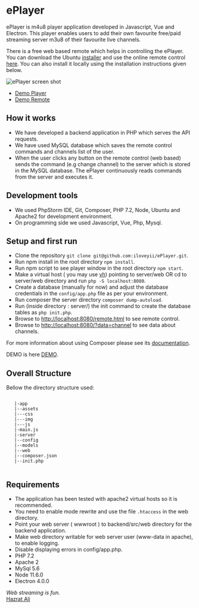 ePlayer
=======
ePlayer is m4u8 player application developed in Javascript, Vue and Electron. This player enables users to add their own favourite free/paid streaming server m3u8 of their favourite live channels.

There is a free web based remote which helps in controlling the ePlayer. You can download the Ubuntu [installer](http://eplayer.softhem.se/dist/linux/jsplayer.AppImage) and use the online remote control [here](http://eplayer.softhem.se/remote.html). You can also install it locally using the installation instructions given below.

![ePlayer screen shot](http://eplayer.softhem.se/img/eplayer.png)

* [Demo Player](http://eplayer.softhem.se/vidvue.html)
* [Demo Remote](http://eplayer.softhem.se/remote.html)

## How it works
   * We have developed a backend application in PHP which serves the API requests.  
   * We have used MySQL database which saves the remote control commands and channels list of the user. 
   * When the user clicks any button on the remote control (web based) sends the command (e.g change channel) to the server which is stored in the MySQL database. The ePlayer continuously reads commands from the server and executes it.
   
## Development tools
   * We used PhpStorm IDE, Git, Composer, PHP 7.2, Node, Ubuntu and Apache2 for development environment.
   * On programming side we used Javascript, Vue, Php, Mysql.
     
## Setup and first run

  * Clone the repository `git clone git@github.com:iloveyii/ePlayer.git`.
  * Run npm install in the root directory `npm install`.
  * Run npm script to see player window in the root directory `npm start`.
  * Make a virtual host ( you may use [vh](https://github.com/iloveyii/vh)) pointing to server/web OR cd to server/web directory and run `php -S localhost:8080`.
  * Create a database (manually for now) and adjust the database credentials in the `config/app.php` file as per your environment.
  * Run composer the server directory `composer dump-autoload`.
  * Run (inside directory : server/) the init command to create the database tables as `php init.php`.
  * Browse to [http://localhost:8080/remote.html](http://localhost:8080/remote.html) to see remote control.
  * Browse to [http://localhost:8080/?data=channel](http://localhost:8080/?data=channel) to see data about channels.
  
For more information about using Composer please see its [documentation](http://getcomposer.org/doc/).

DEMO is here [DEMO](http://eplayer.softhem.se/remote.html).

## Overall Structure

Bellow the directory structure used:

```

   |-app
   |--assets
   |---css
   |---img
   |---js
   |-main.js
   |-server
   |--config
   |--models
   |--web
   |--composer.json
   |--init.php
   
```

## Requirements
   * The application has been tested with apache2 virtual hosts so it is recommended.
   * You need to enable mode rewrite and use the file `.htaccess` in the web directory.
   * Point your web server ( wwwroot ) to backend/src/web directory for the backend application.
   * Make web directory writable for web server user (www-data in apache), to enable logging.
   * Disable displaying errors in config/app.php.
   * PHP 7.2
   * Apache 2
   * MySql 5.6
   * Node 11.6.0
   * Electron 4.0.0
   
  
 <i>Web streaming is fun.</i>  
 [Hazrat Ali](http://blog.softhem.se/) 
